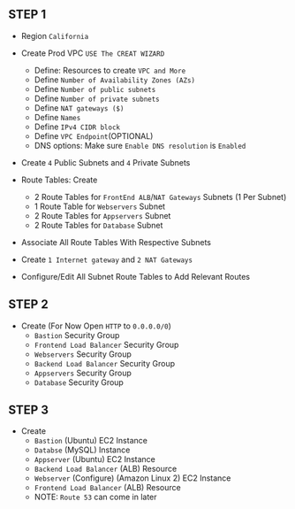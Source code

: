 ## STEP 1
- Region `California`
- Create Prod VPC `USE The CREAT WIZARD` 
    - Define: Resources to create `VPC and More`
    - Define `Number of Availability Zones (AZs)`
    - Define `Number of public subnets`
    - Define `Number of private subnets`
    - Define `NAT gateways ($)`
    - Define `Names`
    - Define `IPv4 CIDR block`
    - Define `VPC Endpoint`(OPTIONAL)
    - DNS options: Make sure `Enable DNS resolution` is `Enabled`

- Create `4` Public Subnets and `4` Private Subnets
- Route Tables: Create 
    - 2 Route Tables for `FrontEnd ALB`/`NAT Gateways` Subnets (1 Per Subnet)
    - 1 Route Table for `Webservers` Subnet
    - 2 Route Tables for `Appservers` Subnet
    - 2 Route Tables for `Database` Subnet

- Associate All Route Tables With Respective Subnets

- Create `1 Internet gateway` and `2 NAT Gateways`

- Configure/Edit All Subnet Route Tables to Add Relevant Routes

## STEP 2
- Create (For Now Open `HTTP` to `0.0.0.0/0`)
    - `Bastion` Security Group
    - `Frontend Load Balancer` Security Group
    - `Webservers` Security Group
    - `Backend Load Balancer` Security Group
    - `Appservers` Security Group
    - `Database` Security Group

## STEP 3
- Create
    - `Bastion` (Ubuntu) EC2 Instance
    - `Databse` (MySQL) Instance
    - `Appserver` (Ubuntu) EC2 Instance
    - `Backend Load Balancer` (ALB) Resource
    - `Webserver` (Configure) (Amazon Linux 2) EC2 Instance
    - `Frontend Load Balancer` (ALB) Resource
    - NOTE: `Route 53` can come in later

